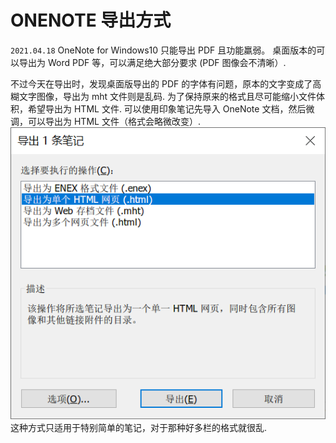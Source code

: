 # ONENOTE 导出方式

`2021.04.18`
OneNote for Windows10 只能导出 PDF 且功能羸弱。
桌面版本的可以导出为 Word PDF 等，可以满足绝大部分要求 (PDF 图像会不清晰）.

不过今天在导出时，发现桌面版导出的 PDF 的字体有问题，原本的文字变成了高糊文字图像，导出为 mht 文件则是乱码.
为了保持原来的格式且尽可能缩小文件体积，希望导出为 HTML 文件.
可以使用印象笔记先导入 OneNote 文档，然后微调，可以导出为 HTML 文件（格式会略微改变）.
![alt](assets/OneNote%E5%AF%BC%E5%87%BA%E6%96%B9%E5%BC%8F/2021-04-18-16-24-41.png)
这种方式只适用于特别简单的笔记，对于那种好多栏的格式就很乱.
